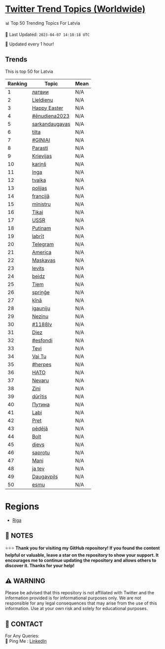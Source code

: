 [Twitter Trend Topics (Worldwide)](https://github.com/ErcinDedeoglu/Twitter-Trend-Topics)
==========


📊 Top 50 Trending Topics For Latvia

📆 Last Updated: `2023-04-07 14:18:18 UTC`

🔧 Updated every 1 hour!


## Trends

This is top 50 for Latvia

| Ranking | Topic | Mean |
| ------- | ------------ | ------------ |
| 1 | [латвии](http://twitter.com/search?q=%d0%bb%d0%b0%d1%82%d0%b2%d0%b8%d0%b8) | N/A |
| 2 | [Lieldienu](http://twitter.com/search?q=Lieldienu) | N/A |
| 3 | [Happy Easter](http://twitter.com/search?q=Happy+Easter) | N/A |
| 4 | [#ēnudiena2023](http://twitter.com/search?q=%23%c4%93nudiena2023) | N/A |
| 5 | [sarkandaugavas](http://twitter.com/search?q=sarkandaugavas) | N/A |
| 6 | [tilta](http://twitter.com/search?q=tilta) | N/A |
| 7 | [#GINIAI](http://twitter.com/search?q=%23GINIAI) | N/A |
| 8 | [Parasti](http://twitter.com/search?q=Parasti) | N/A |
| 9 | [Krievijas](http://twitter.com/search?q=Krievijas) | N/A |
| 10 | [kariņš](http://twitter.com/search?q=kari%c5%86%c5%a1) | N/A |
| 11 | [Inga](http://twitter.com/search?q=Inga) | N/A |
| 12 | [tvaika](http://twitter.com/search?q=tvaika) | N/A |
| 13 | [polijas](http://twitter.com/search?q=polijas) | N/A |
| 14 | [francijā](http://twitter.com/search?q=francij%c4%81) | N/A |
| 15 | [ministru](http://twitter.com/search?q=ministru) | N/A |
| 16 | [Tikai](http://twitter.com/search?q=Tikai) | N/A |
| 17 | [USSR](http://twitter.com/search?q=USSR) | N/A |
| 18 | [Putinam](http://twitter.com/search?q=Putinam) | N/A |
| 19 | [labrīt](http://twitter.com/search?q=labr%c4%abt) | N/A |
| 20 | [Telegram](http://twitter.com/search?q=Telegram) | N/A |
| 21 | [America](http://twitter.com/search?q=America) | N/A |
| 22 | [Maskavas](http://twitter.com/search?q=Maskavas) | N/A |
| 23 | [levits](http://twitter.com/search?q=levits) | N/A |
| 24 | [beidz](http://twitter.com/search?q=beidz) | N/A |
| 25 | [Tiem](http://twitter.com/search?q=Tiem) | N/A |
| 26 | [spriņģe](http://twitter.com/search?q=spri%c5%86%c4%a3e) | N/A |
| 27 | [ķīnā](http://twitter.com/search?q=%c4%b7%c4%abn%c4%81) | N/A |
| 28 | [igauniju](http://twitter.com/search?q=igauniju) | N/A |
| 29 | [Nezinu](http://twitter.com/search?q=Nezinu) | N/A |
| 30 | [#1188lv](http://twitter.com/search?q=%231188lv) | N/A |
| 31 | [Diez](http://twitter.com/search?q=Diez) | N/A |
| 32 | [#esfondi](http://twitter.com/search?q=%23esfondi) | N/A |
| 33 | [Tevi](http://twitter.com/search?q=Tevi) | N/A |
| 34 | [Vai Tu](http://twitter.com/search?q=Vai+Tu) | N/A |
| 35 | [#herpes](http://twitter.com/search?q=%23herpes) | N/A |
| 36 | [НАТО](http://twitter.com/search?q=%d0%9d%d0%90%d0%a2%d0%9e) | N/A |
| 37 | [Nevaru](http://twitter.com/search?q=Nevaru) | N/A |
| 38 | [Zini](http://twitter.com/search?q=Zini) | N/A |
| 39 | [dūrītis](http://twitter.com/search?q=d%c5%abr%c4%abtis) | N/A |
| 40 | [Путина](http://twitter.com/search?q=%d0%9f%d1%83%d1%82%d0%b8%d0%bd%d0%b0) | N/A |
| 41 | [Labi](http://twitter.com/search?q=Labi) | N/A |
| 42 | [Pret](http://twitter.com/search?q=Pret) | N/A |
| 43 | [pēdējā](http://twitter.com/search?q=p%c4%93d%c4%93j%c4%81) | N/A |
| 44 | [Bolt](http://twitter.com/search?q=Bolt) | N/A |
| 45 | [dievs](http://twitter.com/search?q=dievs) | N/A |
| 46 | [saprotu](http://twitter.com/search?q=saprotu) | N/A |
| 47 | [Mani](http://twitter.com/search?q=Mani) | N/A |
| 48 | [ja tev](http://twitter.com/search?q=ja+tev) | N/A |
| 49 | [Daugavpils](http://twitter.com/search?q=Daugavpils) | N/A |
| 50 | [esmu](http://twitter.com/search?q=esmu) | N/A |



# Regions

* [Riga](</Latvia/Riga.md>)



## 📝 NOTES

⭐⭐⭐ **Thank you for visiting my GitHub repository! If you found the content helpful or valuable, leave a star on the repository to show your support. It encourages me to continue updating the repository and allows others to discover it. Thanks for your help!**


## ⚠️ WARNING

Please be advised that this repository is not affiliated with Twitter and the information provided is for informational purposes only. We are not responsible for any legal consequences that may arise from the use of this information. Use at your own risk and solely for educational purposes.


## 📨 CONTACT

 For Any Queries:  
            🏓 Ping Me : [LinkedIn](https://www.linkedin.com/in/ercindedeoglu/)
